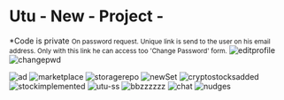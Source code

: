 
# Utu - New - Project - 

*Code is private
<small>On password request. Unique link is send to the user on his email address. Only with this link he can access too 'Change Password' form.</small>
<img src="https://i.ibb.co/ts2rtS8/editprofile.png" alt="editprofile" border="0">
<img src="https://i.ibb.co/CwR2bKD/changepwd.png" alt="changepwd" border="0">

<img src="https://i.ibb.co/tL19rwt/ad.png" alt="ad" border="0">
<img src="https://i.ibb.co/MZDBQt7/marketplace.png" alt="marketplace" border="0">
<img src="https://i.ibb.co/Ld4fj2r/storagerepo.png" alt="storagerepo" border="0">
<img src="https://i.ibb.co/18Tz5yV/newSet.png" alt="newSet" border="0">
<img src="https://i.ibb.co/SxBRd1m/cryptostocksadded.png" alt="cryptostocksadded" border="0">
<img src="https://i.ibb.co/jbhbH7G/stockimplemented.png" alt="stockimplemented" border="0">
<img src="https://i.ibb.co/5s4YnHv/utu-ss.png" alt="utu-ss" border="0">
<img src="https://i.ibb.co/KsL7Jpz/bbzzzzzz.png" alt="bbzzzzzz" border="0">
<img src="https://i.ibb.co/X25MjCj/chat.png" alt="chat" border="0">
<img src="https://i.ibb.co/Mn1HC4R/nudges.png" alt="nudges" border="0">
